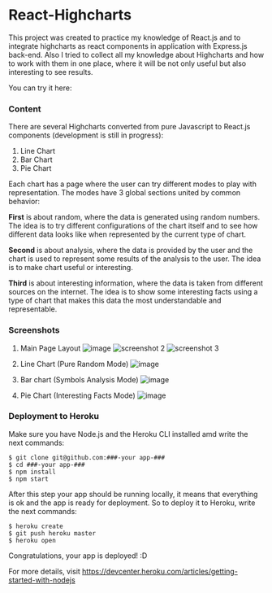 # React-Highcharts
This project was created to practice my knowledge of React.js and to integrate highcharts as react components in application with Express.js back-end. Also I tried to collect all my knowledge about Highcharts and how to work with them in one place, where it will be not only useful but also interesting to see results.

You can try it here:


### Content
There are several Highcharts converted from pure Javascript to React.js components (development is still in progress):
1. Line Chart
2. Bar Chart
3. Pie Chart

Each chart has a page where the user can try different modes to play with representation. The modes have 3 global sections united by common behavior:

**First** is about random, where the data is generated using random numbers. The idea is to try different configurations of the chart itself and to see how different data looks like when represented by the current type of chart.

**Second** is about analysis, where the data is provided by the user and the chart is used to represent some results of the analysis to the user. The idea is to make chart useful or interesting.

**Third** is about interesting information, where the data is taken from different sources on the internet. The idea is to show some interesting facts using a type of chart that makes this data the most understandable and representable.



### Screenshots
1) Main Page Layout
![image](https://user-images.githubusercontent.com/26466644/31556335-e6b3d980-b044-11e7-8707-249399c11a3d.png)
![screenshot 2](https://cloud.githubusercontent.com/assets/26466644/25593093/88d33a50-2ebb-11e7-8695-976ef01c6bc2.png)
![screenshot 3](https://cloud.githubusercontent.com/assets/26466644/25593096/8b2b9fe0-2ebb-11e7-9ced-760bc0fa1f5e.png)

2) Line Chart (Pure Random Mode)
![image](https://user-images.githubusercontent.com/26466644/31556398-2945c1be-b045-11e7-8077-329a5a3b281c.png)

3) Bar chart (Symbols Analysis Mode)
![image](https://user-images.githubusercontent.com/26466644/31556451-662a901e-b045-11e7-812d-57294691c4b9.png)

4) Pie Chart (Interesting Facts Mode)
![image](https://user-images.githubusercontent.com/26466644/31556497-9e2006d4-b045-11e7-8266-3c85ae35713f.png)



### Deployment to Heroku

Make sure you have Node.js and the Heroku CLI installed amd write the next commands:
```
$ git clone git@github.com:###-your app-###
$ cd ###-your app-###
$ npm install
$ npm start
```

After this step your app should be running locally, it means that everything is ok and the app is ready for deployment. So to deploy it to Heroku, write the next commands:

```
$ heroku create
$ git push heroku master
$ heroku open
```
Congratulations, your app is deployed! :D

For more details, visit https://devcenter.heroku.com/articles/getting-started-with-nodejs
